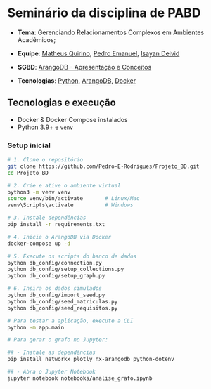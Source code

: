 # Seminário da disciplina de PABD

- **Tema**: Gerenciando Relacionamentos Complexos em Ambientes Acadêmicos;

- **Equipe**: [Matheus Quirino](https://github.com/quirinof), [Pedro Emanuel](https://github.com/Pedro-E-Rodrigues), [Isayan Deivid](https://github.com/kolitero)

- **SGBD**: [ArangoDB - Apresentação e Conceitos](https://github.com/Pedro-E-Rodrigues/Projeto_BD/blob/main/docs/arango.md)

- **Tecnologias**: [Python](https://docs.python.org/pt-br/3/), [ArangoDB](https://docs.arangodb.com/3.11/concepts/data-structure/documents/), [Docker](https://docs.docker.com/)

## Tecnologias e execução

- Docker & Docker Compose instalados
- Python 3.9+ e `venv`

### Setup inicial

```bash
# 1. Clone o repositório
git clone https://github.com/Pedro-E-Rodrigues/Projeto_BD.git
cd Projeto_BD

# 2. Crie e ative o ambiente virtual
python3 -m venv venv
source venv/bin/activate       # Linux/Mac
venv\Scripts\activate          # Windows

# 3. Instale dependências
pip install -r requirements.txt

# 4. Inicie o ArangoDB via Docker
docker-compose up -d

# 5. Execute os scripts do banco de dados
python db_config/connection.py
python db_config/setup_collections.py
python db_config/setup_graph.py

# 6. Insira os dados simulados
python db_config/import_seed.py
python db_config/seed_matriculas.py
python db_config/seed_requisitos.py

# Para testar a aplicação, execute a CLI
python -m app.main

# Para gerar o grafo no Jupyter:

## - Instale as dependências
pip install networkx plotly nx-arangodb python-dotenv

## - Abra o Jupyter Notebook
jupyter notebook notebooks/analise_grafo.ipynb
```
